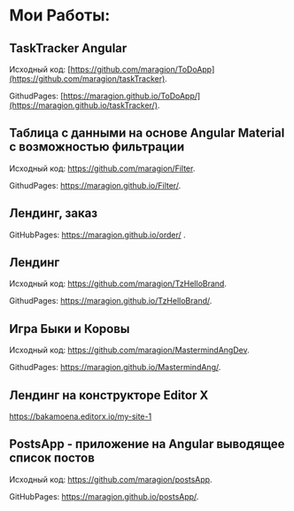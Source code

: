 # Мои Работы:

## TaskTracker Angular

Исходный код: [https://github.com/maragion/ToDoApp](https://github.com/maragion/taskTracker).

GithudPages: [https://maragion.github.io/ToDoApp/](https://maragion.github.io/taskTracker/).

## Таблица с данными на основе Angular Material с возможностью фильтрации

Исходный код: https://github.com/maragion/Filter.

GithudPages: https://maragion.github.io/Filter/.

## Лендинг, заказ

GitHubPages: https://maragion.github.io/order/ .

## Лендинг

Исходный код: https://github.com/maragion/TzHelloBrand.

GithudPages: https://maragion.github.io/TzHelloBrand/.

## Игра Быки и Коровы

Исходный код: https://github.com/maragion/MastermindAngDev.

GithudPages: https://maragion.github.io/MastermindAng/.


## Лендинг на конструкторе Editor X

https://bakamoena.editorx.io/my-site-1


## PostsApp - приложение на Angular выводящее список постов
Исходный код: https://github.com/maragion/postsApp.

GitHubPages: https://maragion.github.io/postsApp/.

